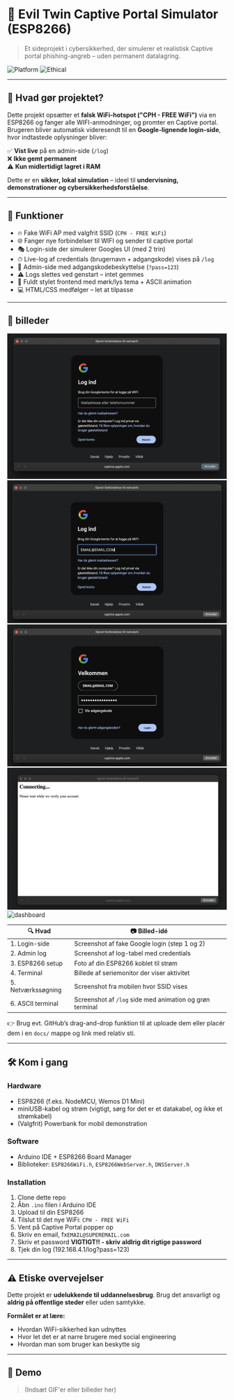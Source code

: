 # 🎯 Evil Twin Captive Portal Simulator (ESP8266)

> Et sideprojekt i cybersikkerhed, der simulerer et realistisk Captive portal phishing-angreb – uden permanent datalagring.

![Platform](https://img.shields.io/badge/platform-ESP8266-blue)
![Ethical](https://img.shields.io/badge/purpose-education-yellow)

---

## 📡 Hvad gør projektet?

Dette projekt opsætter et **falsk WiFi-hotspot ("CPH - FREE WiFi")** via en ESP8266 og fanger alle WIFI-anmodninger, og promter en Captive portal. Brugeren bliver automatisk videresendt til en **Google-lignende login-side**, hvor indtastede oplysninger bliver:

✅ **Vist live** på en admin-side (`/log`)  
❌ **Ikke gemt permanent**  
⚠️ **Kun midlertidigt lagret i RAM**

Dette er en **sikker, lokal simulation** – ideel til **undervisning, demonstrationer og cybersikkerhedsforståelse**.

---

## 🔐 Funktioner

- 🔥 Fake WiFi AP med valgfrit SSID (`CPH - FREE WiFi`)
- 🌐 Fanger nye forbindelser til WIFI og sender til captive portal
- 🎭 Login-side der simulerer Googles UI (med 2 trin)
- ⏱ Live-log af credentials (brugernavn + adgangskode) vises på `/log`
- 🧠 Admin-side med adgangskodebeskyttelse (`?pass=123`)
- ⚠️ Logs slettes ved genstart – intet gemmes
- 🎨 Fuldt stylet frontend med mørk/lys tema + ASCII animation
- 💻 HTML/CSS medfølger – let at tilpasse

---

## 📸 billeder




![Login1](IMG/CP1.png)
![Login2](IMG/CP2.png)
![Login3](IMG/CP3.png)
![Login4](IMG/CP4.png)
![dashboard](IMG/Dash.png)

| 🔍 Hvad | 📷 Billed-idé |
|--------|----------------|
| 1. Login-side | Screenshot af fake Google login (step 1 og 2) |
| 2. Admin log | Screenshot af log-tabel med credentials |
| 3. ESP8266 setup | Foto af din ESP8266 koblet til strøm |
| 4. Terminal | Billede af seriemonitor der viser aktivitet |
| 5. Netværkssøgning | Screenshot fra mobilen hvor SSID vises |
| 6. ASCII terminal | Screenshot af `/log` side med animation og grøn terminal |

👉 Brug evt. GitHub’s drag-and-drop funktion til at uploade dem eller placér dem i en `docs/` mappe og link med relativ sti.

---

## 🛠️ Kom i gang

### Hardware
- ESP8266 (f.eks. NodeMCU, Wemos D1 Mini)
- miniUSB-kabel og strøm (vigtigt, sørg for det er et datakabel, og ikke et strømkabel)
- (Valgfrit) Powerbank for mobil demonstration

### Software
- Arduino IDE + ESP8266 Board Manager
- Biblioteker: `ESP8266WiFi.h`, `ESP8266WebServer.h`, `DNSServer.h`

### Installation
1. Clone dette repo
2. Åbn `.ino` filen i Arduino IDE
3. Upload til din ESP8266
4. Tilslut til det nye WiFi: `CPH - FREE WiFi`
5. Vent på Captive Portal popper op
6. Skriv en email, fx`EMAIL@SUPEREMAIL.com`
7. Skriv et password **VIGTIGT!! - skriv aldlrig dit rigtige password**
8. Tjek din log (192.168.4.1/log?pass=123)

---

## ⚠️ Etiske overvejelser

Dette projekt er **udelukkende til uddannelsesbrug**. Brug det ansvarligt og **aldrig på offentlige steder** eller uden samtykke.

**Formålet er at lære:**
- Hvordan WiFi-sikkerhed kan udnyttes
- Hvor let det er at narre brugere med social engineering
- Hvordan man som bruger kan beskytte sig

---

## 👀 Demo

> (Indsæt GIF'er eller billeder her)
